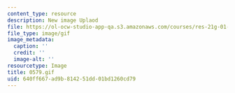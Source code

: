 ```yaml
---
content_type: resource
description: New image Uplaod
file: https://ol-ocw-studio-app-qa.s3.amazonaws.com/courses/res-21g-01-kana-spring-2010/640ff667ad9b814251dd01bd1260cd79_0579.gif
file_type: image/gif
image_metadata:
  caption: ''
  credit: ''
  image-alt: ''
resourcetype: Image
title: 0579.gif
uid: 640ff667-ad9b-8142-51dd-01bd1260cd79
---
```

